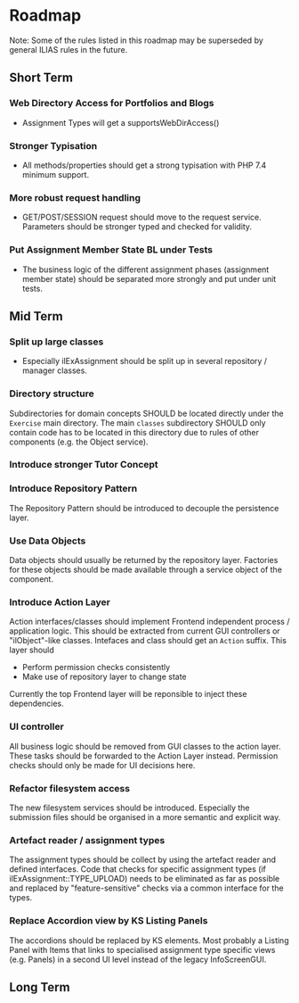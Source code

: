 # Roadmap

Note: Some of the rules listed in this roadmap may be superseded by general ILIAS rules in the future.

## Short Term

### Web Directory Access for Portfolios and Blogs

- Assignment Types will get a supportsWebDirAccess()

### Stronger Typisation

- All methods/properties should get a strong typisation with PHP 7.4 minimum support.

### More robust request handling

- GET/POST/SESSION request should move to the request service. Parameters should be stronger typed and checked for validity.

### Put Assignment Member State BL under Tests

- The business logic of the different assignment phases (assignment member state) should be separated more strongly and put under unit tests.

## Mid Term

### Split up large classes

- Especially ilExAssignment should be split up in several repository / manager classes.

### Directory structure

Subdirectories for domain concepts SHOULD be located directly under the `Exercise` main directory. The main `classes` subdirectory SHOULD only contain code has to be located in this directory due to rules of other components (e.g. the Object service).

### Introduce stronger Tutor Concept

### Introduce Repository Pattern

The Repository Pattern should be introduced to decouple the persistence layer.

### Use Data Objects

Data objects should usually be returned by the repository layer. Factories for these objects should be made available through a service object of the component.

### Introduce Action Layer

Action interfaces/classes should implement Frontend independent process / application logic. This should be extracted from current GUI controllers or "ilObject"-like classes. Intefaces and class should get an `Action` suffix. This layer should

- Perform permission checks consistently
- Make use of repository layer to change state

Currently the top Frontend layer will be reponsible to inject these dependencies.

### UI controller

All business logic should be removed from GUI classes to the action layer. These tasks should be forwarded to the Action Layer instead. Permission checks should only be made for UI decisions here.

### Refactor filesystem access

The new filesystem services should be introduced. Especially the submission files should be organised in a more semantic and explicit way.

### Artefact reader / assignment types

The assignment types should be collect by using the artefact reader and defined interfaces. Code that checks for specific assignment types (if ilExAssignment::TYPE_UPLOAD) needs to be eliminated as far as possible and replaced by "feature-sensitive" checks via a common interface for the types.

### Replace Accordion view by KS Listing Panels

The accordions should be replaced by KS elements. Most probably a Listing Panel with Items that links to specialised assignment type specific views (e.g. Panels) in a second UI level instead of the legacy InfoScreenGUI.

## Long Term
